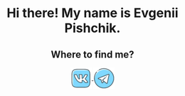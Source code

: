 <h1 align="center">Hi there! My name is Evgenii Pishchik.</h1>

<h2 align="center">Where to find me?</h2>

<p align="center">
<a href="https://vk.com/pe4eniks">
  <img align="center" src="https://github.com/Pe4enIks/Pe4eniks/blob/main/images/vk_icon.png" alt="vk"/>
</a>
<a href="https://t.me/Evgenii_Pishchik">
  <img align="center" src="https://github.com/Pe4enIks/Pe4eniks/blob/main/images/telegram_icon.png" alt="tg"/>
</a>
</p>
